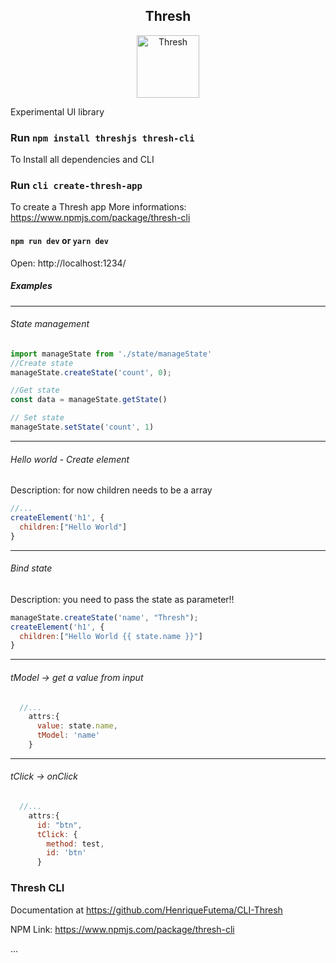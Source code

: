 <h2 align="center">Thresh</h2>
<p align="center"><img width="100" src="https://gamepedia.cursecdn.com/lolesports_gamepedia_en/7/7b/ThreshSquare.png" alt="Thresh"></p>
Experimental UI library

### Run `npm install threshjs thresh-cli`
To Install all dependencies and CLI

### Run `cli create-thresh-app`
To create a Thresh app
More informations: https://www.npmjs.com/package/thresh-cli

#### `npm run dev` or `yarn dev`
Open: http://localhost:1234/

##### Examples
***
###### State management
```javascript
import manageState from './state/manageState'
//Create state
manageState.createState('count', 0);

//Get state
const data = manageState.getState()

// Set state
manageState.setState('count', 1) 
```
***

###### Hello world - Create element
Description: for now children needs to be a array
```javascript
//...
createElement('h1', {
  children:["Hello World"]
}
```
***

###### Bind state
Description: you need to pass the state as parameter!!
```javascript
manageState.createState('name', "Thresh");
createElement('h1', {
  children:["Hello World {{ state.name }}"]
}
```
***

###### tModel -> get a value from input
```javascript
  //...
    attrs:{
      value: state.name,
      tModel: 'name'
    }
```
***

###### tClick -> onClick
```javascript
  //...
    attrs:{
      id: "btn",
      tClick: {
        method: test,
        id: 'btn'
      }
```

### Thresh CLI
Documentation at https://github.com/HenriqueFutema/CLI-Thresh

NPM Link: https://www.npmjs.com/package/thresh-cli


...
